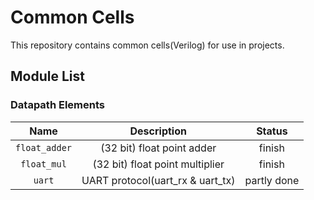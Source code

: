# Common Cells

This repository contains common cells(Verilog) for use in projects.

## Module List

### Datapath Elements

|           Name          |                     Description                     |    Status    | 
|:-----------------------:|:---------------------------------------------------:|:------------:|
| `float_adder`           | (32 bit) float point adder                          | finish       |
| `float_mul`             | (32 bit) float point multiplier                     | finish       |
| `uart`                  | UART protocol(uart_rx & uart_tx)                    | partly done  |